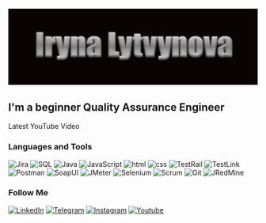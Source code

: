 [![Header](https://github.com/Irynalytvynova/irynalytvynova/blob/main/assets/Iryna_logo.jpg)](https://www.linkedin.com/in/iryna-lytvynova-119778260/)

## I'm a beginner Quality Assurance Engineer

Latest YouTube Video

### Languages and Tools
![Jira](https://img.shields.io/badge/-Jira-090909?style=for-the-badge&logo=Jira&logoColor=47C5FB)
![SQL](https://img.shields.io/badge/-SQL-090909?style=for-the-badge&logo=mysql&logoColor=00648B)
![Java](https://img.shields.io/badge/-Java-090909?style=for-the-badge&logo=JAVA&logoColor=47C5FB)
![JavaScript](https://img.shields.io/badge/-JavaScript-090909?style=for-the-badge&logo=JavaScript&logoColor=E9D54D)
![html](https://img.shields.io/badge/-html-090909?style=for-the-badge&logo=html&logoColor=47C5FB)
![css](https://img.shields.io/badge/-css-090909?style=for-the-badge&logo=scc&logoColor=47C5FB)
![TestRail](https://img.shields.io/badge/-TestRail-090909?style=for-the-badge)
![TestLink](https://img.shields.io/badge/-TestLink-090909?style=for-the-badge&logo=TestLink&logoColor=47C5FB)
![Postman](https://img.shields.io/badge/-Postman-090909?style=for-the-badge&logo=Postman&logoColor=F88C00)
![SoapUI](https://img.shields.io/badge/-SoapUI-090909?style=for-the-badge&logo=Soap&logoColor=47C5FB)
![JMeter](https://img.shields.io/badge/-JMeter-090909?style=for-the-badge&logo=jmeter&logoColor=47C5FB)
![Selenium](https://img.shields.io/badge/-Selenium-090909?style=for-the-badge&logo=Selenium&logoColor=gree)
![Scrum](https://img.shields.io/badge/-Scrum-090909?style=for-the-badge&logo=agile&logoColor=47C5FB)
![Git](https://img.shields.io/badge/-Git-090909?style=for-the-badge&logo=git&logoColor=red)
![JRedMine](https://img.shields.io/badge/-RedMine-090909?style=for-the-badge&logo=RedMine&logoColor=red)

### Follow Me
[![LinkedIn](https://img.shields.io/badge/-Linkedin-090909?style=for-the-badge&logo=linkedin&logoColor=007BB6)](https://www.linkedin.com/in/iryna-lytvynova-119778260/)
[![Telegram](https://img.shields.io/badge/-telegram-090909?style=for-the-badge&logo=telegram&logoColor=27ad9)](https://t.me/irilit)
[![Instagram](https://img.shields.io/badge/-instagram-090909?style=for-the-badge&logo=instagram&logoColor=b4068e)](https://instagram.com/irina.lytvynova?igshid=YmMyMTA2M2Y=)
[![Youtube](https://img.shields.io/badge/-youtube-090909?style=for-the-badge&logo=youtube&logoColor=ff0000)](https://www.youtube.com/@smart_sport_studio)

